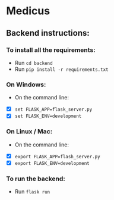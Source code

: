 # Medicus

## Backend instructions:

### To install all the requirements:

- Run `cd backend`
- Run `pip install -r requirements.txt`

### On Windows:

- On the command line:
- [x] `set FLASK_APP=flask_server.py`
- [x] `set FLASK_ENV=development`

### On Linux / Mac:

- On the command line:
- [x] `export FLASK_APP=flash_server.py`
- [x] `export FLASK_ENV=development`

### To run the backend:

- Run `flask run`
